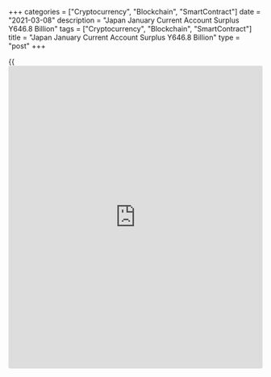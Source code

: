 +++
categories = ["Cryptocurrency", "Blockchain", "SmartContract"]
date = "2021-03-08"
description = "Japan January Current Account Surplus Y646.8 Billion"
tags = ["Cryptocurrency", "Blockchain", "SmartContract"]
title = "Japan January Current Account Surplus Y646.8 Billion"
type = "post"
+++

{{<iframe id="large-banner" src="https://www.bounty.group/#slide=14.0" width="100%" height="600" scrolling="no" style="border: 0px solid rgb(216, 221, 230); border-radius: 3px;">}}

Japan posted a current account surplus of 646.8 billion yen in January,
the Ministry of Finance said on Monday - down 2.3 percent on year.

That missed forecasts for a surplus of 1,229.6 billion yen following the
1,165.6 billion yen surplus in December.

The trade balance showed a deficit of 130.1 billion yen, down 86.9
percent on year after showing a surplus of 127.48 billion yen in the
previous month.

Exports were up 2.7 percent on year at 5,691.6 billion yen after adding
0.3 percent to 6,561.5 billion yen in December.

Imports dropped an annual 10.9 percent to 5,821.7 billion yen after
sinking 13.5 percent to 5,596.4 billion yen in the previous month.

Goods and services showed a deficit of 611.1 billion yen, while primary
income came in at a 1,466.6 billion yen surplus and secondary income
showed a 208.8 billion yen deficit.

The capital account showed a deficit of 13.2 billion yen in January
following the 12.2 billion yen shortfall a month earlier.

The financial account had a surplus of 920.1 billion yen, down from
1,782.8 billion yen in December.

Also on Monday, the Bank of Japan said that the value of overall bank
lending in Japan was up 6.2 percent on year in February, coming in at
578.104 trillion yen. That followed the downwardly revised 6.0 percent
increase in January (originally 6.1 percent).

Excluding trusts, bank lending advanced an annual 5.9 percent to 502.250
trillion yen after gaining 5.7 percent in the previous month.

Lending from trusts jumped 8.5 percent on year to 75.853 trillion yen,
while lending from foreign banks dropped an annual 4.7 percent to 3.267
trillion yen.

For comments and feedback [contact](https://www.playgroundfx.com/contact/): editorial@rtt[news](https://www.letsplayfx.com/blog/forex-news-website/).com

[Economic News][1]

 **What parts of the world are seeing the best (and worst) economic
performances lately? Click[here][2] to check out our [Econ Scorecard][2]
and find out! See up-to-the-moment [ranking](https://www.playgroundfx.com/blog/crypto-exchange-ranking/)s for the best and worst
performers in [GDP][3], [unemployment rate][4], [inflation][5] and much
more.**

   1. www.rtt[news](https://www.letsplayfx.com/blog/forex-news-website/).com/Content/EconomicNews.aspx
   2. www.rtt[news](https://www.letsplayfx.com/blog/forex-news-website/).com/economic-scorecard/world-rank/unemployment-rate/highest-performance.aspx
   3. www.rtt[news](https://www.letsplayfx.com/blog/forex-news-website/).com/economic-scorecard/world-rank/GDP/highest-performance.aspx
   4. www.rtt[news](https://www.letsplayfx.com/blog/forex-news-website/).com/economic-scorecard/world-rank/unemployment-rate/lowest-performance.aspx
   5. www.rtt[news](https://www.letsplayfx.com/blog/forex-news-website/).com/economic-scorecard/world-rank/CPI/highest-performance.aspx